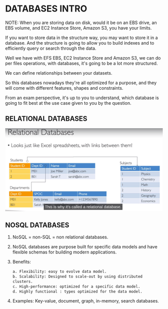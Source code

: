 # **DATABASES INTRO**

NOTE: When you are storing data on disk, would it be on an EBS drive, an EBS volume, and EC2 Instance Store, Amazon S3, you have your limits.

If you want to store data in the structure way, you may want to store it in a database. And the structure is going to allow you
to build indexes and to efficiently query or search through the data.

Well we have with EFS EBS, EC2 Instance Store and Amazon S3, we can do per files operations, with databases, it's going to be a lot more structured.

We can define relationships between your datasets.

So this databases nowadays they're all optimized for a purpose, and they will come with different features, shapes and constraints.

From an exam perspective, it's up to you to understand, which database is going to fit best at the use case given to you by the question.

## **RELATIONAL DATABASES**

![Drag Racing](images/RELATIONAL_DATABASE.png)

## **NOSQL DATABASES**

1.  NoSQL = non-SQL = non relational databases.
2.  NoSQL databases are purpose built for specific data models and have flexible schemas for building modern applications.

3.  Benefits:

        a. Flexibility: easy to evolve data model.
        b. Scalability: Designed to scale-out by using distributed clusters.
        c. High-performance: optimized for a specific data model.
        d. Highly functional : types optimized for the data model.

4.  Examples: Key-value, document, graph, in-memory, search databases.
